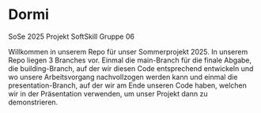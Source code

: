 # Dormi
SoSe 2025 Projekt SoftSkill Gruppe 06

Willkommen in unserem Repo für unser Sommerprojekt 2025. In unserem Repo liegen 3 Branches vor. Einmal die main-Branch für die finale Abgabe, die building-Branch, auf der wir diesen Code entsprechend entwickeln und wo unsere Arbeitsvorgang nachvollzogen werden kann und einmal die presentation-Branch, auf der wir am Ende unseren Code haben, welchen wir in der Präsentation verwenden, um unser Projekt dann zu demonstrieren.
